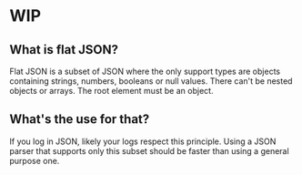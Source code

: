 # WIP

## What is flat JSON?

Flat JSON is a subset of JSON where the only support types are objects containing
strings, numbers, booleans or null values. There can't be nested objects or
arrays. The root element must be an object.

## What's the use for that?

If you log in JSON, likely your logs respect this principle. Using a JSON
parser that supports only this subset should be faster than using a general
purpose one.
